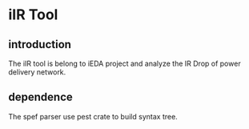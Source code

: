 # iIR Tool

## introduction

The iIR tool is belong to iEDA project and analyze the IR Drop of power delivery network.  

## dependence

The spef parser use pest crate to build syntax tree.
